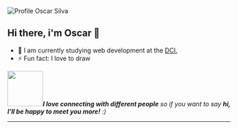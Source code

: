 ![Profile Oscar Silva](https://www.canva.com/design/DAFT1K3cfQ8/EdSBDqtGaeT2T7cClIUFJw/watch?utm_content=DAFT1K3cfQ8&utm_campaign=share_your_design&utm_medium=link&utm_source=shareyourdesignpanel)

## Hi there, i'm Oscar 👋️

- 🌱  I am currently studying web development at the [DCI.](https://digitalcareerinstitute.org/)
- ⚡  Fun fact: I love to draw

<img src="https://media.giphy.com/media/LnQjpWaON8nhr21vNW/giphy.gif" width="80"><em><b>I love connecting with different people</b> so if you want to say <b>hi, I'll be happy to meet you more!</b> :)</em>

---
